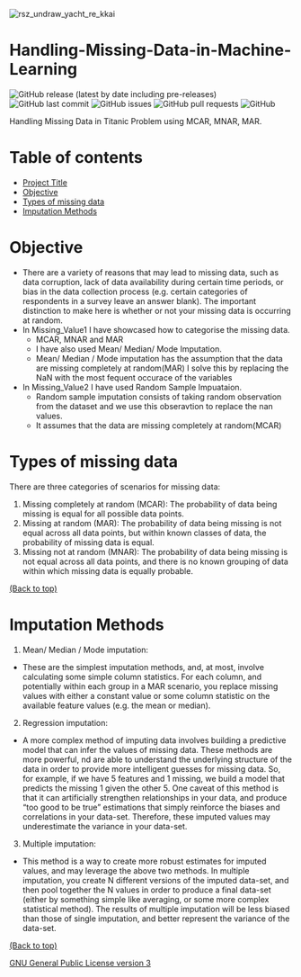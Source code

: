 <!-- Add banner here -->
![rsz_undraw_yacht_re_kkai](https://user-images.githubusercontent.com/83410546/142136233-a9e7997d-6d56-4e67-a078-16c25de05311.png)

# Handling-Missing-Data-in-Machine-Learning

<!-- Add buttons here -->
![GitHub release (latest by date including pre-releases)](https://img.shields.io/github/v/release/ridhed/Weather-Dataset-Analysis?include_prereleases)
![GitHub last commit](https://img.shields.io/github/last-commit/ridhed/Weather-Dataset-Analysis)
![GitHub issues](https://img.shields.io/github/issues-raw/ridhed/Weather-Dataset-Analysis)
![GitHub pull requests](https://img.shields.io/github/issues-pr/ridhed/Weather-Dataset-Analysis)
![GitHub](https://img.shields.io/github/license/ridhed/Weather-Dataset-Analysis)

<!-- Described the project in brief -->
Handling Missing Data in Titanic Problem using MCAR, MNAR, MAR.


# Table of contents

- [Project Title](#project-title)
- [Objective](#objective)
- [Types of missing data](#types-of-missing-data)
- [Imputation Methods](#imputation-methods)

# Objective 
* There are a variety of reasons that may lead to missing data, such as data corruption, lack of data availability during certain time periods, or bias in the data collection process (e.g. certain categories of respondents in a survey leave an answer blank).
The important distinction to make here is whether or not your missing data is occurring at random.
* In Missing_Value1 I have showcased how to categorise the missing data.
  - MCAR, MNAR and MAR
  - I have also used Mean/ Median/ Mode Imputation.
  - Mean/ Median / Mode imputation has the assumption that the data are missing completely at random(MAR) I solve this by replacing the NaN with the most fequent occurace of the variables
* In Missing_Value2 I have used Random Sample Impuataion.
   - Random sample imputation consists of taking random observation from the dataset and we use this obseravtion to replace the nan values.
   - It assumes that the data are missing completely at random(MCAR)

# Types of missing data

There are three categories of scenarios for missing data:
1. Missing completely at random (MCAR): The probability of data being missing is equal for all possible data points.
2. Missing at random (MAR): The probability of data being missing is not equal across all data points, but within known classes of data, the probability of missing data is equal. 
3. Missing not at random (MNAR): The probability of data being missing is not equal across all data points, and there is no known grouping of data within which missing data is equally probable.

[(Back to top)](#table-of-contents)

# Imputation Methods

1. Mean/ Median / Mode imputation:
- These are the simplest imputation methods, and, at most, involve calculating some simple column statistics. For each column, and potentially within each group in a MAR scenario, you replace missing values with either a constant value or some column statistic on the available feature values (e.g. the mean or median).
2. Regression imputation:
- A more complex method of imputing data involves building a predictive model that can infer the values of missing data. These methods are more powerful, nd are able to understand the underlying structure of the data in order to provide more intelligent guesses for missing data. So, for example, if we have 5 features and 1 missing, we build a model that predicts the missing 1 given the other 5. One caveat of this method is that it can artificially strengthen relationships in your data, and produce “too good to be true” estimations that simply reinforce the biases and correlations in your data-set. Therefore, these imputed values may underestimate the variance in your data-set.
3. Multiple imputation:
- This method is a way to create more robust estimates for imputed values, and may leverage the above two methods. In multiple imputation, you create N different versions of the imputed data-set, and then pool together the N values in order to produce a final data-set (either by something simple like averaging, or some more complex statistical method). The results of multiple imputation will be less biased than those of single imputation, and better represent the variance of the data-set.
       
[(Back to top)](#table-of-contents)

[GNU General Public License version 3](https://opensource.org/licenses/GPL-3.0)
